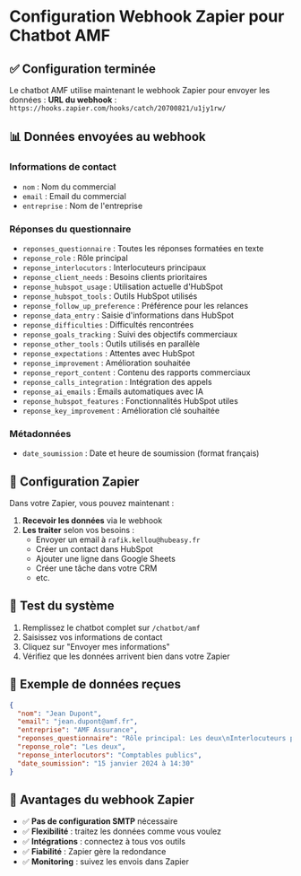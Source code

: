 # Configuration Webhook Zapier pour Chatbot AMF

## ✅ Configuration terminée

Le chatbot AMF utilise maintenant le webhook Zapier pour envoyer les données :
**URL du webhook** : `https://hooks.zapier.com/hooks/catch/20700821/u1jy1rw/`

## 📊 Données envoyées au webhook

### Informations de contact
- `nom` : Nom du commercial
- `email` : Email du commercial  
- `entreprise` : Nom de l'entreprise

### Réponses du questionnaire
- `reponses_questionnaire` : Toutes les réponses formatées en texte
- `reponse_role` : Rôle principal
- `reponse_interlocutors` : Interlocuteurs principaux
- `reponse_client_needs` : Besoins clients prioritaires
- `reponse_hubspot_usage` : Utilisation actuelle d'HubSpot
- `reponse_hubspot_tools` : Outils HubSpot utilisés
- `reponse_follow_up_preference` : Préférence pour les relances
- `reponse_data_entry` : Saisie d'informations dans HubSpot
- `reponse_difficulties` : Difficultés rencontrées
- `reponse_goals_tracking` : Suivi des objectifs commerciaux
- `reponse_other_tools` : Outils utilisés en parallèle
- `reponse_expectations` : Attentes avec HubSpot
- `reponse_improvement` : Amélioration souhaitée
- `reponse_report_content` : Contenu des rapports commerciaux
- `reponse_calls_integration` : Intégration des appels
- `reponse_ai_emails` : Emails automatiques avec IA
- `reponse_hubspot_features` : Fonctionnalités HubSpot utiles
- `reponse_key_improvement` : Amélioration clé souhaitée

### Métadonnées
- `date_soumission` : Date et heure de soumission (format français)

## 🔧 Configuration Zapier

Dans votre Zapier, vous pouvez maintenant :

1. **Recevoir les données** via le webhook
2. **Les traiter** selon vos besoins :
   - Envoyer un email à `rafik.kellou@hubeasy.fr`
   - Créer un contact dans HubSpot
   - Ajouter une ligne dans Google Sheets
   - Créer une tâche dans votre CRM
   - etc.

## 🧪 Test du système

1. Remplissez le chatbot complet sur `/chatbot/amf`
2. Saisissez vos informations de contact
3. Cliquez sur "Envoyer mes informations"
4. Vérifiez que les données arrivent bien dans votre Zapier

## 📝 Exemple de données reçues

```json
{
  "nom": "Jean Dupont",
  "email": "jean.dupont@amf.fr",
  "entreprise": "AMF Assurance",
  "reponses_questionnaire": "Rôle principal: Les deux\nInterlocuteurs principaux: Comptables publics\n...",
  "reponse_role": "Les deux",
  "reponse_interlocutors": "Comptables publics",
  "date_soumission": "15 janvier 2024 à 14:30"
}
```

## 🚀 Avantages du webhook Zapier

- ✅ **Pas de configuration SMTP** nécessaire
- ✅ **Flexibilité** : traitez les données comme vous voulez
- ✅ **Intégrations** : connectez à tous vos outils
- ✅ **Fiabilité** : Zapier gère la redondance
- ✅ **Monitoring** : suivez les envois dans Zapier